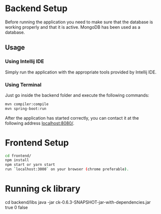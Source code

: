 
# Backend Setup

Before running the application you need to make sure that the database is working properly and that it is active.
MongoDB has been used as a database.


## Usage

### Using Intellij IDE

Simply run the application with the appropriate tools provided by Intellij IDE.

### Using Terminal

Just go inside the backend folder and execute the following commands:

```bash
mvn compiler:compile
mvn spring-boot:run
```

After the application has started correctly, you can contact it at the following address [localhost:8080/](https://localhost:8080/).


# Frontend Setup

```bash
cd frontend/
npm install
npm start or yarn start
run `localhost:3000` on your browser (chrome preferable).
```


# Running ck library

cd backend/libs
java -jar ck-0.6.3-SNAPSHOT-jar-with-dependencies.jar <repo-dir> true 0 false
